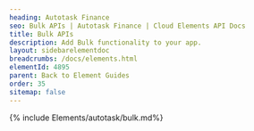 ```yaml
---
heading: Autotask Finance
seo: Bulk APIs | Autotask Finance | Cloud Elements API Docs
title: Bulk APIs
description: Add Bulk functionality to your app.
layout: sidebarelementdoc
breadcrumbs: /docs/elements.html
elementId: 4895
parent: Back to Element Guides
order: 35
sitemap: false
---
```


{% include Elements/autotask/bulk.md%}
